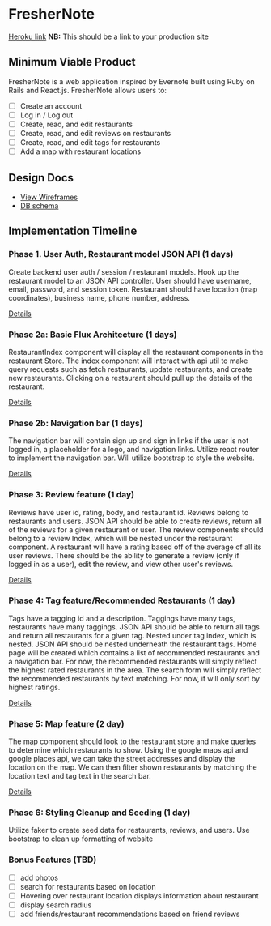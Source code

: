 # FresherNote

[Heroku link][heroku] **NB:** This should be a link to your production site

[heroku]: http://www.herokuapp.com

## Minimum Viable Product

FresherNote is a web application inspired by Evernote built using Ruby on Rails
and React.js. FresherNote allows users to:

<!-- This is a Markdown checklist. Use it to keep track of your progress! -->

- [ ] Create an account
- [ ] Log in / Log out
- [ ] Create, read, and edit restaurants
- [ ] Create, read, and edit reviews on restaurants
- [ ] Create, read, and edit tags for restaurants
- [ ] Add a map with restaurant locations

## Design Docs
* [View Wireframes][view]
* [DB schema][schema]

[view]: ./docs/views.md
[schema]: ./docs/schema.md

## Implementation Timeline

### Phase 1. User Auth, Restaurant model JSON API (1 days)

Create backend user auth / session / restaurant models. Hook up the restaurant model to an JSON API controller. User should have username, email, password, and session token. Restaurant should have location (map coordinates), business name, phone number, address.

[Details][phase-one]

### Phase 2a: Basic Flux Architecture (1 days)

RestaurantIndex component will display all the restaurant components in the restaurant Store. The index component will interact with api util to make query requests such as fetch restaurants, update restaurants, and create new restaurants. Clicking on a restaurant should pull up the details of the restaurant.

[Details][phase-two-a]

### Phase 2b: Navigation bar (1 days)
  The navigation bar will contain sign up and sign in links if the user is not logged in, a placeholder for a logo, and navigation links. Utilize react router to implement the navigation bar. Will utilize bootstrap to style the website.

[Details][phase-two-b]

### Phase 3: Review feature (1 day)

Reviews have user id, rating, body, and restaurant id. Reviews belong to restaurants and users. JSON API should be able to create reviews, return all of the reviews for a given restaurant or user. The review components should belong to a review Index, which will be nested under the restaurant component. A restaurant will have a rating based off of the average of all its user reviews. There should be the ability to generate a review (only if logged in as a user), edit the review, and view other user's reviews.

[Details][phase-three]

### Phase 4: Tag feature/Recommended Restaurants (1 day)

Tags have a tagging id and a description. Taggings have many tags, restaurants have many taggings. JSON API should be able to return all tags and return all restaurants for a given tag. Nested under tag index, which is nested. JSON API should be nested underneath the restaurant tags. Home page will be created which contains a list of recommended restaurants and a navigation bar. For now, the recommended restaurants will simply reflect the highest rated restaurants in the area. The search form will simply reflect the recommended restaurants by text matching. For now, it will only sort by highest ratings.

[Details][phase-four]

### Phase 5: Map feature (2 day)

 The map component should look to the restaurant store and make queries to determine which restaurants to show. Using the google maps api and google places api, we can take the street addresses and display the location on the map. We can then filter shown restaurants by matching the location text and tag text in the search bar.

[Details][phase-five]

### Phase 6: Styling Cleanup and Seeding (1 day)

Utilize faker to create seed data for restaurants, reviews, and users. Use bootstrap to clean up formatting of website



### Bonus Features (TBD)
- [ ] add photos
- [ ] search for restaurants based on location
- [ ] Hovering over restaurant location displays information about restaurant
- [ ] display search radius
- [ ] add friends/restaurant recommendations based on friend reviews

[phase-one]: ./docs/phases/phase1.md
[phase-two-a]: ./docs/phases/phase2a.md
[phase-two-b]: ./docs/phases/phase2b.md
[phase-three]: ./docs/phases/phase3.md
[phase-four]: ./docs/phases/phase4.md
[phase-five]: ./docs/phases/phase5.md
